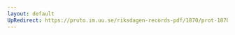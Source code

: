 ```yaml
---
layout: default
UpRedirect: https://pruto.im.uu.se/riksdagen-records-pdf/1870/prot-1870--fk--302/prot-1870--fk--302_009.pdf
---
```

